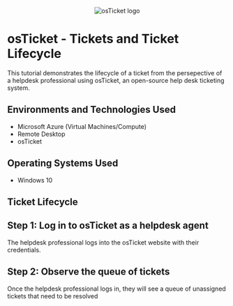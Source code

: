 <p align="center">
<img src="https://i.imgur.com/Clzj7Xs.png" alt="osTicket logo"/>
</p>

<h1>osTicket - Tickets and Ticket Lifecycle</h1>
This tutorial demonstrates the lifecycle of a ticket from the persepective of a helpdesk professional using osTicket, an open-source help desk ticketing system.<br />

<h2>Environments and Technologies Used</h2>

- Microsoft Azure (Virtual Machines/Compute)
- Remote Desktop
- osTicket

<h2>Operating Systems Used </h2>

- Windows 10</b> 


<h2>Ticket Lifecycle</h2>

<h2>Step 1: Log in to osTicket as a helpdesk agent</h2>
<p>
The helpdesk professional logs into the osTicket website with their credentials.  
</p>

<h2>Step 2: Observe the queue of tickets</h2>

<p>Once the helpdesk professional logs in, they will see a queue of unassigned tickets that need to be resolved</p>

